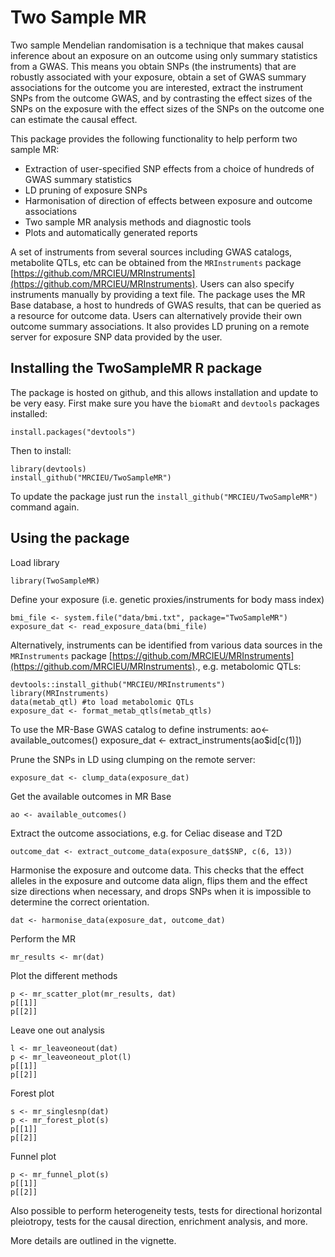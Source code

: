 # Two Sample MR

Two sample Mendelian randomisation is a technique that makes causal inference about an exposure on an outcome using only summary statistics from a GWAS. This means you obtain SNPs (the instruments) that are robustly associated with your exposure, obtain a set of GWAS summary associations for the outcome you are interested, extract the instrument SNPs from the outcome GWAS, and by contrasting the effect sizes of the SNPs on the exposure with the effect sizes of the SNPs on the outcome one can estimate the causal effect.

This package provides the following functionality to help perform two sample MR:

- Extraction of user-specified SNP effects from a choice of hundreds of GWAS summary statistics
- LD pruning of exposure SNPs
- Harmonisation of direction of effects between exposure and outcome associations
- Two sample MR analysis methods and diagnostic tools
- Plots and automatically generated reports

A set of instruments from several sources including GWAS catalogs, metabolite QTLs, etc can be obtained from the `MRInstruments` package [https://github.com/MRCIEU/MRInstruments](https://github.com/MRCIEU/MRInstruments). Users can also specify instruments manually by providing a text file. The package uses the MR Base database, a host to hundreds of GWAS results, that can be queried as a resource for outcome data. Users can alternatively provide their own outcome summary associations. It also provides LD pruning on a remote server for exposure SNP data provided by the user. 

## Installing the TwoSampleMR R package

The package is hosted on github, and this allows installation and update to be very easy. First make sure you have the `biomaRt` and `devtools` packages installed:

    install.packages("devtools")

Then to install:

    library(devtools)
    install_github("MRCIEU/TwoSampleMR")

To update the package just run the `install_github("MRCIEU/TwoSampleMR")` command again.


## Using the package

Load library

    library(TwoSampleMR)

Define your exposure (i.e. genetic proxies/instruments for body mass index) 

    bmi_file <- system.file("data/bmi.txt", package="TwoSampleMR")
    exposure_dat <- read_exposure_data(bmi_file)

Alternatively, instruments can be identified from various data sources in the  `MRInstruments` package [https://github.com/MRCIEU/MRInstruments](https://github.com/MRCIEU/MRInstruments)., e.g. metabolomic QTLs: 

    devtools::install_github("MRCIEU/MRInstruments")
    library(MRInstruments)
    data(metab_qtl) #to load metabolomic QTLs
    exposure_dat <- format_metab_qtls(metab_qtls) 
    
To use the MR-Base GWAS catalog to define instruments:
  ao<-available_outcomes() 
  exposure_dat <- extract_instruments(ao$id[c(1)]) 
 
Prune the SNPs in LD using clumping on the remote server:

    exposure_dat <- clump_data(exposure_dat)

Get the available outcomes in MR Base

    ao <- available_outcomes()

Extract the outcome associations, e.g. for Celiac disease and T2D
    
    outcome_dat <- extract_outcome_data(exposure_dat$SNP, c(6, 13))

Harmonise the exposure and outcome data. This checks that the effect alleles in the exposure and outcome data align, flips them and the effect size directions when necessary, and drops SNPs when it is impossible to determine the correct orientation.
    
    dat <- harmonise_data(exposure_dat, outcome_dat)

Perform the MR
    
    mr_results <- mr(dat)

Plot the different methods

    p <- mr_scatter_plot(mr_results, dat)
    p[[1]]
    p[[2]]

Leave one out analysis

    l <- mr_leaveoneout(dat)
    p <- mr_leaveoneout_plot(l)
    p[[1]]
    p[[2]]

Forest plot

    s <- mr_singlesnp(dat)
    p <- mr_forest_plot(s)
    p[[1]]
    p[[2]]

Funnel plot

    p <- mr_funnel_plot(s)
    p[[1]]
    p[[2]]

Also possible to perform heterogeneity tests, tests for directional horizontal pleiotropy, tests for the causal direction, enrichment analysis, and more.

More details are outlined in the vignette.
